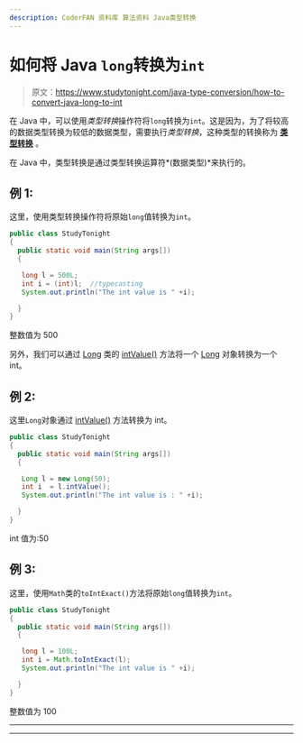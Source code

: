 ```yaml
---
description: CoderFAN 资料库 算法资料 Java类型转换
---
```


# 如何将 Java `long`转换为`int`

> 原文：<https://www.studytonight.com/java-type-conversion/how-to-convert-java-long-to-int>

在 Java 中，可以使用*类型转换*操作符将`long`转换为`int`。这是因为，为了将较高的数据类型转换为较低的数据类型，需要执行*类型转换*，这种类型的转换称为 [**类型转换**](https://www.studytonight.com/java/type-casting-in-java.php) 。

在 Java 中，类型转换是通过类型转换运算符*(数据类型)*来执行的。

## 例 1:

这里，使用类型转换操作符将原始`long`值转换为`int`。

```java
public class StudyTonight
{  
  public static void main(String args[])
  {  

   long l = 500L;  
   int i = (int)l;  //typecasting 
   System.out.println("The int value is " +i); 

  }
}
```

整数值为 500

另外，我们可以通过 [Long](https://www.studytonight.com/java/wrapper-class.php) 类的 [intValue()](https://www.studytonight.com/java-wrapper-class/java-long-intvalue-method) 方法将一个 [Long](https://www.studytonight.com/java/wrapper-class.php) 对象转换为一个 int。

## 例 2:

这里`Long`对象通过 [intValue()](https://www.studytonight.com/java-wrapper-class/java-long-intvalue-method) 方法转换为 int。

```java
public class StudyTonight
{  
  public static void main(String args[])
  {  

   Long l = new Long(50);  
   int i  = l.intValue();  
   System.out.println("The int value is : " +i);   

  }
}
```

int 值为:50

## 例 3:

这里，使用`Math`类的`toIntExact()`方法将原始`long`值转换为`int`。

```java
public class StudyTonight
{  
  public static void main(String args[])
  {  

   long l = 100L;
   int i = Math.toIntExact(l);
   System.out.println("The int value is " +i); 

  }
}
```

整数值为 100

* * *

* * *